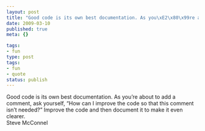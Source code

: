 ```yaml
---
layout: post
title: "Good code is its own best documentation. As you\xE2\x80\x99re about to add a comment, ask yourself, \xE2\x80\x9CHow can I improve the code so that this comment isn\xE2\x80\x99t needed?\xE2\x80\x9D Improve the code and then document it to make it even clearer."
date: 2009-03-10
published: true
meta: {}

tags:
- fun
type: post
tags:
- fun
- quote
status: publish
---
```

Good code is its own best documentation. As you&#8217;re about to add a comment, ask yourself, &#8220;How can I improve the code so that this comment isn&#8217;t needed?&#8221; Improve the code and then document it to make it even clearer.<br />Steve McConnel
